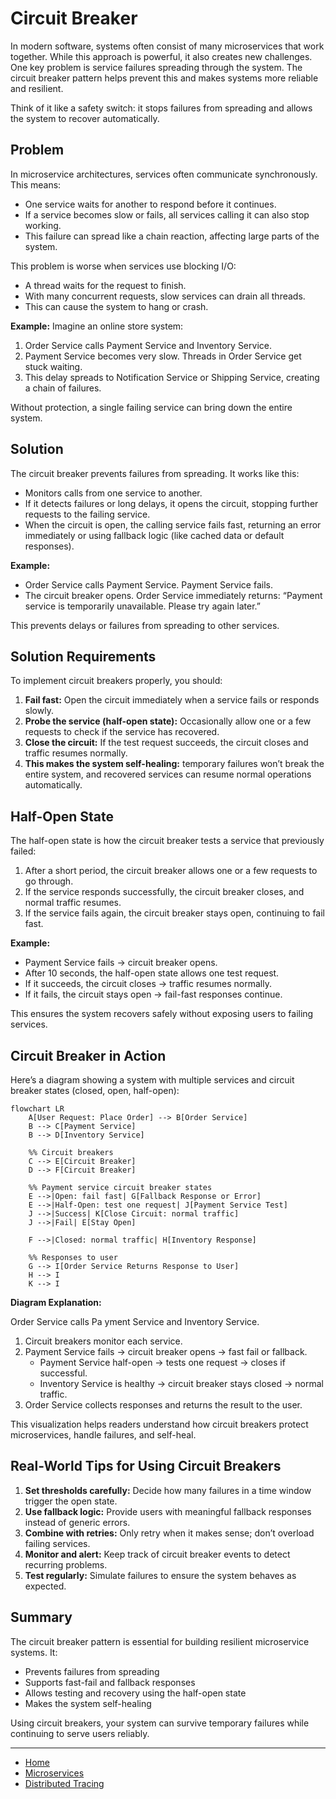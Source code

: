 # Circuit Breaker

In modern software, systems often consist of many microservices that work together. While this approach is powerful, it also creates new challenges. 
One key problem is service failures spreading through the system. The circuit breaker pattern helps prevent this and makes systems more reliable and resilient.

Think of it like a safety switch: it stops failures from spreading and allows the system to recover automatically.

## Problem

In microservice architectures, services often communicate synchronously. This means:

- One service waits for another to respond before it continues.
- If a service becomes slow or fails, all services calling it can also stop working.
- This failure can spread like a chain reaction, affecting large parts of the system.

This problem is worse when services use blocking I/O:

- A thread waits for the request to finish.
- With many concurrent requests, slow services can drain all threads.
- This can cause the system to hang or crash.

**Example:** Imagine an online store system:

1. Order Service calls Payment Service and Inventory Service.
2. Payment Service becomes very slow. Threads in Order Service get stuck waiting.
3. This delay spreads to Notification Service or Shipping Service, creating a chain of failures.

Without protection, a single failing service can bring down the entire system.

## Solution

The circuit breaker prevents failures from spreading. It works like this:

- Monitors calls from one service to another.
- If it detects failures or long delays, it opens the circuit, stopping further requests to the failing service.
- When the circuit is open, the calling service fails fast, returning an error immediately or using fallback logic (like cached data or default responses).

**Example:**

- Order Service calls Payment Service. Payment Service fails.
- The circuit breaker opens. Order Service immediately returns: “Payment service is temporarily unavailable. Please try again later.”

This prevents delays or failures from spreading to other services.

## Solution Requirements

To implement circuit breakers properly, you should:

1. **Fail fast:** Open the circuit immediately when a service fails or responds slowly.
2. **Probe the service (half-open state):** Occasionally allow one or a few requests to check if the service has recovered.
3. **Close the circuit:** If the test request succeeds, the circuit closes and traffic resumes normally.
4. **This makes the system self-healing:** temporary failures won’t break the entire system, and recovered services can resume normal operations automatically.

## Half-Open State

The half-open state is how the circuit breaker tests a service that previously failed:

1. After a short period, the circuit breaker allows one or a few requests to go through.
2. If the service responds successfully, the circuit breaker closes, and normal traffic resumes.
3. If the service fails again, the circuit breaker stays open, continuing to fail fast.

**Example:**

- Payment Service fails → circuit breaker opens.
- After 10 seconds, the half-open state allows one test request.
- If it succeeds, the circuit closes → traffic resumes normally.
- If it fails, the circuit stays open → fail-fast responses continue.

This ensures the system recovers safely without exposing users to failing services.

## Circuit Breaker in Action

Here’s a diagram showing a system with multiple services and circuit breaker states (closed, open, half-open):

```
flowchart LR
    A[User Request: Place Order] --> B[Order Service]
    B --> C[Payment Service]
    B --> D[Inventory Service]

    %% Circuit breakers
    C --> E[Circuit Breaker]
    D --> F[Circuit Breaker]

    %% Payment service circuit breaker states
    E -->|Open: fail fast| G[Fallback Response or Error]
    E -->|Half-Open: test one request| J[Payment Service Test]
    J -->|Success| K[Close Circuit: normal traffic]
    J -->|Fail| E[Stay Open]

    F -->|Closed: normal traffic| H[Inventory Response]

    %% Responses to user
    G --> I[Order Service Returns Response to User]
    H --> I
    K --> I
```

**Diagram Explanation:**

Order Service calls Pa  yment Service and Inventory Service.

1. Circuit breakers monitor each service.
2. Payment Service fails → circuit breaker opens → fast fail or fallback.
    - Payment Service half-open → tests one request → closes if successful.
    - Inventory Service is healthy → circuit breaker stays closed → normal traffic.
3. Order Service collects responses and returns the result to the user.

This visualization helps readers understand how circuit breakers protect microservices, handle failures, and self-heal.

## Real-World Tips for Using Circuit Breakers

1. **Set thresholds carefully:** Decide how many failures in a time window trigger the open state.
2. **Use fallback logic:** Provide users with meaningful fallback responses instead of generic errors.
3. **Combine with retries:** Only retry when it makes sense; don’t overload failing services.
4. **Monitor and alert:** Keep track of circuit breaker events to detect recurring problems.
5. **Test regularly:** Simulate failures to ensure the system behaves as expected.

## Summary

The circuit breaker pattern is essential for building resilient microservice systems. It:

- Prevents failures from spreading
- Supports fast-fail and fallback responses
- Allows testing and recovery using the half-open state
- Makes the system self-healing

Using circuit breakers, your system can survive temporary failures while continuing to serve users reliably.

---

- [Home](./../../README.md)
- [Microservices](./../tutorials.md)
- [Distributed Tracing](./6_Distributed_Tracing.md)